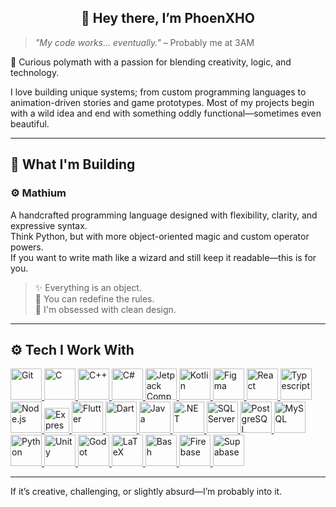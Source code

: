 <h2 align="center">👋 Hey there, I’m PhoenXHO</h2>

> *"My code works... eventually."* – Probably me at 3AM


🧠 Curious polymath with a passion for blending creativity, logic, and technology.

I love building unique systems; from custom programming languages to animation-driven stories and game prototypes. Most of my projects begin with a wild idea and end with something oddly functional—sometimes even beautiful.

---

## 🔧 What I'm Building

### ⚙️ Mathium
A handcrafted programming language designed with flexibility, clarity, and expressive syntax.  
Think Python, but with more object-oriented magic and custom operator powers.  
If you want to write math like a wizard and still keep it readable—this is for you.

> ✨ Everything is an object.  
> 🔁 You can redefine the rules.  
> 🔬 I'm obsessed with clean design.

---

## ⚙️ Tech I Work With

<!-- Git -->
<a href="https://git-scm.com/" target="_blank" rel="noreferrer">
  <img src="https://www.vectorlogo.zone/logos/git-scm/git-scm-icon.svg" alt="Git" height="50"/>
</a>
<!-- C -->
<a href="https://www.c-language.org/" target="_blank" rel="noreferrer">
  <img src="https://upload.wikimedia.org/wikipedia/commons/1/18/C_Programming_Language.svg" alt="C" height="50"/>
</a>
<!-- C++ -->
<a href="https://isocpp.org/" target="_blank" rel="noreferrer">
  <img src="https://upload.wikimedia.org/wikipedia/commons/1/18/ISO_C%2B%2B_Logo.svg" alt="C++" height="50"/>
</a>
<!-- C# -->
<a href="https://dotnet.microsoft.com/en-us/languages/csharp" target="_blank" rel="noreferrer">
  <img src="https://upload.wikimedia.org/wikipedia/commons/b/bd/Logo_C_sharp.svg" alt="C#" height="50"/>
</a>
<!-- Jetpack Compose -->
<a href="https://developer.android.com/compose" target="_blank" rel="noreferrer">
  <img src="https://avatars.githubusercontent.com/u/71742764?s=200&v=4" alt="Jetpack Compose" height="50"/>
</a>
<!-- Kotlin -->
<a href="https://kotlinlang.org/" target="_blank" rel="noreferrer">
  <img src="https://upload.wikimedia.org/wikipedia/commons/0/06/Kotlin_Icon.svg" alt="Kotlin" height="50"/>
</a>
<!-- Figma -->
<a href="https://www.figma.com/" target="_blank" rel="noreferrer">
  <img src="https://upload.wikimedia.org/wikipedia/commons/3/33/Figma-logo.svg" alt="Figma" height="50"/>
</a>
<!-- React -->
<a href="https://react.dev/" target="_blank" rel="noreferrer">
  <img src="https://upload.wikimedia.org/wikipedia/commons/a/a7/React-icon.svg" alt="React" height="50"/>
</a>
<!-- Typescript -->
<a href="https://www.typescriptlang.org/" target="_blank" rel="noreferrer">
  <img src="https://upload.wikimedia.org/wikipedia/commons/4/4c/Typescript_logo_2020.svg" alt="Typescript" height="50"/>
</a>
<!-- Node.js -->
<a href="https://nodejs.org/en" target="_blank" rel="noreferrer">
  <img src="https://upload.wikimedia.org/wikipedia/commons/d/d9/Node.js_logo.svg" alt="Node.js" height="50"/>
</a>
<!-- Express.js -->
<a href="https://expressjs.com/" target="_blank" rel="noreferrer">
  <img src="https://expressjs.com/images/brand/logotype-dark.svg" alt="Express.js" height="40"/>
</a>
<!-- Flutter -->
<a href="https://flutter.dev/" target="_blank" rel="noreferrer">
  <img src="https://www.vectorlogo.zone/logos/flutterio/flutterio-icon.svg" alt="Flutter" height="50"/>
</a>
<!-- Dart -->
<a href="https://dart.dev/" target="_blank" rel="noreferrer">
  <img src="https://www.vectorlogo.zone/logos/dartlang/dartlang-icon.svg" alt="Dart" height="50"/>
</a>
<!-- Java -->
<a href="https://www.java.com/en/" target="_blank" rel="noreferrer">
  <img src="https://www.vectorlogo.zone/logos/java/java-icon.svg" alt="Java" height="50"/>
</a>
<!-- .NET -->
<a href="https://dotnet.microsoft.com/en-us/" target="_blank" rel="noreferrer">
  <img src="https://upload.wikimedia.org/wikipedia/commons/7/7d/Microsoft_.NET_logo.svg" alt=".NET" height="50"/>
</a>
<!-- SQL Server -->
<a href="https://www.microsoft.com/en-us/sql-server" target="_blank" rel="noreferrer">
  <img src="https://img.icons8.com/?size=100&id=laYYF3dV0Iew&format=png" alt="SQL Server" height="50"/>
</a>
<!-- PostgreSQL -->
<a href="https://www.postgresql.org/" target="_blank" rel="noreferrer">
  <img src="https://upload.wikimedia.org/wikipedia/commons/2/29/Postgresql_elephant.svg" alt="PostgreSQL" height="50"/>
</a>
<!-- MySQL -->
<a href="https://www.mysql.com/" target="_blank" rel="noreferrer">
  <img src="https://www.vectorlogo.zone/logos/mysql/mysql-icon.svg" alt="MySQL" height="50"/>
</a>
<!-- Python -->
<a href="https://www.python.org/" target="_blank" rel="noreferrer">
  <img src="https://upload.wikimedia.org/wikipedia/commons/1/1f/Python_logo_01.svg" alt="Python" height="50"/>
</a>
<!-- Unity -->
<a href="https://unity.com/" target="_blank" rel="noreferrer">
  <img src="https://upload.vectorlogo.zone/logos/unity3d/images/562cc0fa-a6c4-45a3-8412-ef8bce616751.svg" alt="Unity" height="50"/>
</a>
<!-- Godot -->
<a href="https://godotengine.org/" target="_blank" rel="noreferrer">
  <img src="https://upload.wikimedia.org/wikipedia/commons/6/6a/Godot_icon.svg" alt="Godot" height="50"/>
</a>
<!-- LaTeX -->
<a href="https://www.latex-project.org/" target="_blank" rel="noreferrer">
  <img src="https://upload.wikimedia.org/wikipedia/commons/9/92/LaTeX_logo.svg" alt="LaTeX" height="50"/>
</a>
<!-- Bash -->
<a href="https://www.gnu.org/software/bash/" target="_blank" rel="noreferrer">
  <img src="https://upload.wikimedia.org/wikipedia/commons/4/4b/Bash_Logo_Colored.svg" alt="Bash" height="50"/>
</a>
<!-- Firebase -->
<a href="https://firebase.google.com/" target="_blank" rel="noreferrer">
  <img src="https://brandlogos.net/wp-content/uploads/2025/03/firebase_icon-logo_brandlogos.net_tcvck-512x646.png" alt="Firebase" height="50"/>
</a>
<!-- Supabase -->
<a href="https://supabase.com/" target="_blank" rel="noreferrer">
  <img src="https://www.vectorlogo.zone/logos/supabase/supabase-icon.svg" alt="Supabase" height="50"/>
</a>

---

If it’s creative, challenging, or slightly absurd—I’m probably into it.
